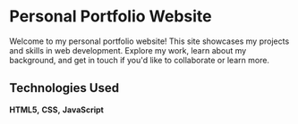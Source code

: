 # Personal Portfolio Website 
Welcome to my personal portfolio website! This site showcases my projects and skills in web development. Explore my work, learn about my background, and get in touch if you'd like to collaborate or learn more.
## Technologies Used
**HTML5,**
**CSS,**
**JavaScript**
